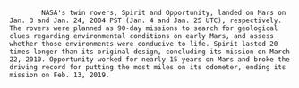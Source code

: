 
            NASA's twin rovers, Spirit and Opportunity, landed on Mars on Jan. 3 and Jan. 24, 2004 PST (Jan. 4 and Jan. 25 UTC), respectively. The rovers were planned as 90-day missions to search for geological clues regarding environmental conditions on early Mars, and assess whether those environments were conducive to life. Spirit lasted 20 times longer than its original design, concluding its mission on March 22, 2010. Opportunity worked for nearly 15 years on Mars and broke the driving record for putting the most miles on its odometer, ending its mission on Feb. 13, 2019.
        